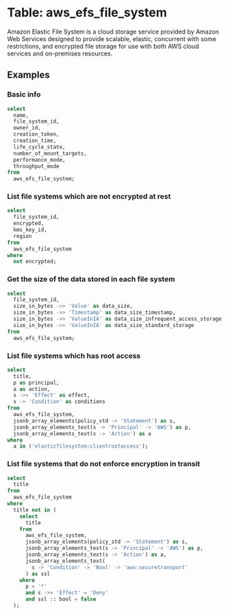 # Table: aws_efs_file_system

Amazon Elastic File System is a cloud storage service provided by Amazon Web Services designed to provide scalable, elastic, concurrent with some restrictions, and encrypted file storage for use with both AWS cloud services and on-premises resources.

## Examples

### Basic info

```sql
select
  name,
  file_system_id,
  owner_id,
  creation_token,
  creation_time,
  life_cycle_state,
  number_of_mount_targets,
  performance_mode,
  throughput_mode
from
  aws_efs_file_system;
```


### List file systems which are not encrypted at rest

```sql
select
  file_system_id,
  encrypted,
  kms_key_id,
  region
from
  aws_efs_file_system
where
  not encrypted;
```


### Get the size of the data stored in each file system

```sql
select
  file_system_id,
  size_in_bytes ->> 'Value' as data_size,
  size_in_bytes ->> 'Timestamp' as data_size_timestamp,
  size_in_bytes ->> 'ValueInIA' as data_size_infrequent_access_storage,
  size_in_bytes ->> 'ValueInIA' as data_size_standard_storage
from
  aws_efs_file_system;
```


### List file systems which has root access

```sql
select
  title,
  p as principal,
  a as action,
  s ->> 'Effect' as effect,
  s -> 'Condition' as conditions
from
  aws_efs_file_system,
  jsonb_array_elements(policy_std -> 'Statement') as s,
  jsonb_array_elements_text(s -> 'Principal' -> 'AWS') as p,
  jsonb_array_elements_text(s -> 'Action') as a
where
  a in ('elasticfilesystem:clientrootaccess');
```


### List file systems that do not enforce encryption in transit

```sql
select
  title
from
  aws_efs_file_system
where
  title not in (
    select
      title
    from
      aws_efs_file_system,
      jsonb_array_elements(policy_std -> 'Statement') as s,
      jsonb_array_elements_text(s -> 'Principal' -> 'AWS') as p,
      jsonb_array_elements_text(s -> 'Action') as a,
      jsonb_array_elements_text(
        s -> 'Condition' -> 'Bool' -> 'aws:securetransport'
      ) as ssl
    where
      p = '*'
      and s ->> 'Effect' = 'Deny'
      and ssl :: bool = false
  );
```
